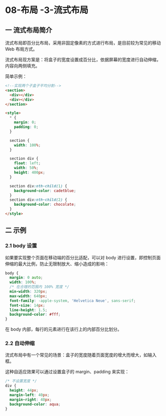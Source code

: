 # 08-布局 -3-流式布局

## 一 流式布局简介

流式布局即百分比布局，采用非固定像素的方式进行布局，是目前较为常见的移动 Web 布局方式。

流式布局现方案是：将盒子的宽度设置成百分比，依据屏幕的宽度进行自动伸缩，内容向两侧填充。

简单示例：

```html
<!--实现两个子盒子平均分割-->
<section>
  <div></div>
  <div></div>
</section>

<style>
  * {
    margin: 0;
    padding: 0;
  }

  section {
    width: 100%;
  }

  section div {
    float: left;
    width: 50%;
    height: 400px;
  }

  section div:nth-child(1) {
    background-color: cadetblue;
  }
  section div:nth-child(2) {
    background-color: chocolate;
  }
</style>
```

## 二 示例

### 2.1 body 设置

如果要实现整个页面在移动端的百分比适配，可以对 body 进行设置，即控制页面伸缩的最大比例，防止无限制放大、缩小造成的影响：

```css
body {
  margin: 0 auto;
  width: 100%;
  /* 在合理的范围内 100% 宽度 */
  min-width: 320px;
  max-width: 640px;
  font-family: -apple-system, 'Helvetica Neue', sans-serif;
  font-size: 14px;
  line-height: 1.5;
  background-color: #fff;
}
```

在 body 内部，每行的元素进行在该行上的内部百分比划分。

### 2.2 自动伸缩

流式布局中有一个常见的场景：盒子的宽度随着页面宽度的增大而增大，如输入框。

这种自适应效果可以通过设置盒子的 margin、padding 来实现：

```css
/* 不设置宽度 */
div {
  height: 44px;
  margin-left: 40px;
  margin-right: 40px;
  background-color: aqua;
}
```
